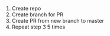 1) Create repo
2) Create branch for PR
3) Create PR from new branch to master
4) Repeat step 3 5 times
